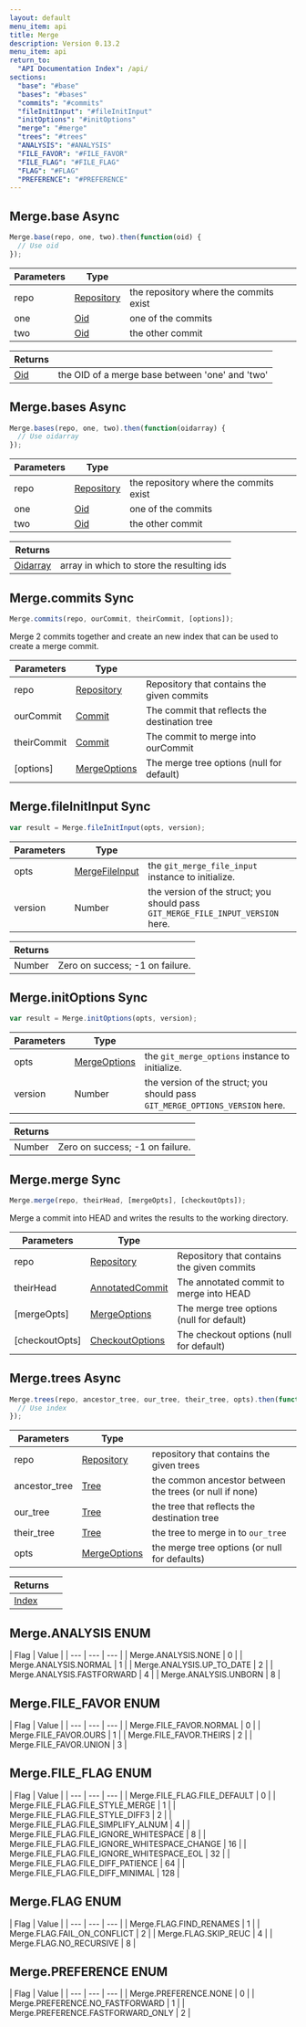 ```yaml
---
layout: default
menu_item: api
title: Merge
description: Version 0.13.2
menu_item: api
return_to:
  "API Documentation Index": /api/
sections:
  "base": "#base"
  "bases": "#bases"
  "commits": "#commits"
  "fileInitInput": "#fileInitInput"
  "initOptions": "#initOptions"
  "merge": "#merge"
  "trees": "#trees"
  "ANALYSIS": "#ANALYSIS"
  "FILE_FAVOR": "#FILE_FAVOR"
  "FILE_FLAG": "#FILE_FLAG"
  "FLAG": "#FLAG"
  "PREFERENCE": "#PREFERENCE"
---
```


## <a name="base"></a><span>Merge.</span>base <span class="tags"><span class="async">Async</span></span>

```js
Merge.base(repo, one, two).then(function(oid) {
  // Use oid
});
```

| Parameters | Type |   |
| --- | --- | --- |
| repo | [Repository](/api/repository/) | the repository where the commits exist |
| one | [Oid](/api/oid/) | one of the commits |
| two | [Oid](/api/oid/) | the other commit |

| Returns |  |
| --- | --- |
| [Oid](/api/oid/) | the OID of a merge base between 'one' and 'two' |

## <a name="bases"></a><span>Merge.</span>bases <span class="tags"><span class="async">Async</span></span>

```js
Merge.bases(repo, one, two).then(function(oidarray) {
  // Use oidarray
});
```

| Parameters | Type |   |
| --- | --- | --- |
| repo | [Repository](/api/repository/) | the repository where the commits exist |
| one | [Oid](/api/oid/) | one of the commits |
| two | [Oid](/api/oid/) | the other commit |

| Returns |  |
| --- | --- |
| [Oidarray](/api/oidarray/) | array in which to store the resulting ids |

## <a name="commits"></a><span>Merge.</span>commits <span class="tags"><span class="sync">Sync</span></span>

```js
Merge.commits(repo, ourCommit, theirCommit, [options]);
```

Merge 2 commits together and create an new index that can
be used to create a merge commit.

| Parameters | Type |   |
| --- | --- | --- |
| repo | [Repository](/api/repository/) | Repository that contains the given commits |
| ourCommit | [Commit](/api/commit/) | The commit that reflects the destination tree |
| theirCommit | [Commit](/api/commit/) | The commit to merge into ourCommit |
| [options] | [MergeOptions](/api/merge_options/) | The merge tree options (null for default) |

## <a name="fileInitInput"></a><span>Merge.</span>fileInitInput <span class="tags"><span class="sync">Sync</span></span>

```js
var result = Merge.fileInitInput(opts, version);
```

| Parameters | Type |   |
| --- | --- | --- |
| opts | [MergeFileInput](/api/merge_file_input/) | the `git_merge_file_input` instance to initialize. |
| version | Number | the version of the struct; you should pass `GIT_MERGE_FILE_INPUT_VERSION` here. |

| Returns |  |
| --- | --- |
| Number |  Zero on success; -1 on failure. |

## <a name="initOptions"></a><span>Merge.</span>initOptions <span class="tags"><span class="sync">Sync</span></span>

```js
var result = Merge.initOptions(opts, version);
```

| Parameters | Type |   |
| --- | --- | --- |
| opts | [MergeOptions](/api/merge_options/) | the `git_merge_options` instance to initialize. |
| version | Number | the version of the struct; you should pass `GIT_MERGE_OPTIONS_VERSION` here. |

| Returns |  |
| --- | --- |
| Number |  Zero on success; -1 on failure. |

## <a name="merge"></a><span>Merge.</span>merge <span class="tags"><span class="sync">Sync</span></span>

```js
Merge.merge(repo, theirHead, [mergeOpts], [checkoutOpts]);
```

Merge a commit into HEAD and writes the results to the working directory.

| Parameters | Type |   |
| --- | --- | --- |
| repo | [Repository](/api/repository/) | Repository that contains the given commits |
| theirHead | [AnnotatedCommit](/api/annotated_commit/) | The annotated commit to merge into HEAD |
| [mergeOpts] | [MergeOptions](/api/merge_options/) | The merge tree options (null for default) |
| [checkoutOpts] | [CheckoutOptions](/api/checkout_options/) | The checkout options (null for default) |

## <a name="trees"></a><span>Merge.</span>trees <span class="tags"><span class="async">Async</span></span>

```js
Merge.trees(repo, ancestor_tree, our_tree, their_tree, opts).then(function(index) {
  // Use index
});
```

| Parameters | Type |   |
| --- | --- | --- |
| repo | [Repository](/api/repository/) | repository that contains the given trees |
| ancestor_tree | [Tree](/api/tree/) | the common ancestor between the trees (or null if none) |
| our_tree | [Tree](/api/tree/) | the tree that reflects the destination tree |
| their_tree | [Tree](/api/tree/) | the tree to merge in to `our_tree` |
| opts | [MergeOptions](/api/merge_options/) | the merge tree options (or null for defaults) |

| Returns |  |
| --- | --- |
| [Index](/api/index/) |  |

## <a name="ANALYSIS"></a><span>Merge.</span>ANALYSIS <span class="tags"><span class="enum">ENUM</span></span>

| Flag | Value |
| --- | --- | --- |
| <span>Merge.ANALYSIS.</span>NONE | 0 |
| <span>Merge.ANALYSIS.</span>NORMAL | 1 |
| <span>Merge.ANALYSIS.</span>UP_TO_DATE | 2 |
| <span>Merge.ANALYSIS.</span>FASTFORWARD | 4 |
| <span>Merge.ANALYSIS.</span>UNBORN | 8 |

## <a name="FILE_FAVOR"></a><span>Merge.</span>FILE_FAVOR <span class="tags"><span class="enum">ENUM</span></span>

| Flag | Value |
| --- | --- | --- |
| <span>Merge.FILE_FAVOR.</span>NORMAL | 0 |
| <span>Merge.FILE_FAVOR.</span>OURS | 1 |
| <span>Merge.FILE_FAVOR.</span>THEIRS | 2 |
| <span>Merge.FILE_FAVOR.</span>UNION | 3 |

## <a name="FILE_FLAG"></a><span>Merge.</span>FILE_FLAG <span class="tags"><span class="enum">ENUM</span></span>

| Flag | Value |
| --- | --- | --- |
| <span>Merge.FILE_FLAG.</span>FILE_DEFAULT | 0 |
| <span>Merge.FILE_FLAG.</span>FILE_STYLE_MERGE | 1 |
| <span>Merge.FILE_FLAG.</span>FILE_STYLE_DIFF3 | 2 |
| <span>Merge.FILE_FLAG.</span>FILE_SIMPLIFY_ALNUM | 4 |
| <span>Merge.FILE_FLAG.</span>FILE_IGNORE_WHITESPACE | 8 |
| <span>Merge.FILE_FLAG.</span>FILE_IGNORE_WHITESPACE_CHANGE | 16 |
| <span>Merge.FILE_FLAG.</span>FILE_IGNORE_WHITESPACE_EOL | 32 |
| <span>Merge.FILE_FLAG.</span>FILE_DIFF_PATIENCE | 64 |
| <span>Merge.FILE_FLAG.</span>FILE_DIFF_MINIMAL | 128 |

## <a name="FLAG"></a><span>Merge.</span>FLAG <span class="tags"><span class="enum">ENUM</span></span>

| Flag | Value |
| --- | --- | --- |
| <span>Merge.FLAG.</span>FIND_RENAMES | 1 |
| <span>Merge.FLAG.</span>FAIL_ON_CONFLICT | 2 |
| <span>Merge.FLAG.</span>SKIP_REUC | 4 |
| <span>Merge.FLAG.</span>NO_RECURSIVE | 8 |

## <a name="PREFERENCE"></a><span>Merge.</span>PREFERENCE <span class="tags"><span class="enum">ENUM</span></span>

| Flag | Value |
| --- | --- | --- |
| <span>Merge.PREFERENCE.</span>NONE | 0 |
| <span>Merge.PREFERENCE.</span>NO_FASTFORWARD | 1 |
| <span>Merge.PREFERENCE.</span>FASTFORWARD_ONLY | 2 |

